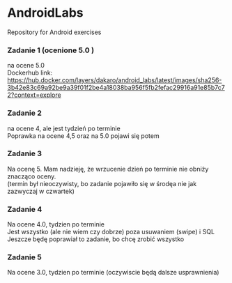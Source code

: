 # AndroidLabs
Repository for Android exercises

### Zadanie 1 (ocenione 5.0 ) 
na ocene 5.0 \
Dockerhub link: https://hub.docker.com/layers/dakaro/android_labs/latest/images/sha256-3b42e83c69a92be9a39f01f2be4a18038ba956f5fb2fefac29916a91e85b7c72?context=explore

### Zadanie 2
na ocene 4, ale jest tydzień po terminie \
Poprawka na ocene 4,5 oraz na 5.0 pojawi się potem 

### Zadanie 3
Na ocenę 5. Mam nadzieję, że wrzucenie dzień po terminie nie obniży znacząco oceny. \
(termin był nieoczywisty, bo zadanie pojawiło się w środęa nie jak zazwyczaj w czwartek)

### Zadanie 4 
Na ocene 4.0, tydzien po terminie \
Jest wszystko (ale nie wiem czy dobrze) poza usuwaniem (swipe) i SQL \
Jeszcze będę poprawiał to zadanie, bo chcę zrobić wszystko

### Zadanie 5
Na ocene 3.0, tydzien po terminie
(oczywiscie będą dalsze usprawnienia)

